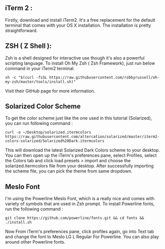 ## iTerm 2 :
Firstly, download and install iTerm2. It's a free replacement for the default terminal that comes with your OS X installation. The installation is pretty straightforward.

## ZSH ( Z Shell ):
Zsh is a shell designed for interactive use though it's also a powerful scripting language.
To install Oh My Zsh ( Zsh Framework), just run below command in your iTerm2 terminal.
```
sh -c "$(curl -fsSL https://raw.githubusercontent.com/robbyrussell/oh-my-zsh/master/tools/install.sh)"

```
Visit their GitHub page for more information.
## Solarized Color Scheme
To get the color scheme just like the one used in this tutorial (Solarized), you can run following command :
```
curl -o ~/Desktop/solarized.itermcolors https://raw.githubusercontent.com/altercation/solarized/master/iterm2-colors-solarized/Solarized%20Dark.itermcolors

```

This will download the latest Solarized Dark Colors scheme to your desktop. You can then open up the iTerm's preferences pane, select Profiles, select the Colors tab and click load presets > import and choose the solarized.itermcolors file from your desktop.
After successfully importing the scheme file, you can pick the theme from same dropdown.

## Meslo Font
I'm using the Powerline Meslo Font, which is a really nice and comes with variety of symbols that are used in Zsh prompt. To install Powerline fonts, run the following command :
```
git clone https://github.com/powerline/fonts.git && cd fonts && ./install.sh

```
Now From iTerm's preferences pane, click profiles again, go into Text tab and change the font to Meslo LG L Regular For Powerline. You can also play around other Powerline fonts.

